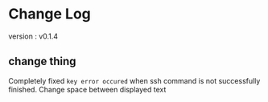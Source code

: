 # Change Log
version : v0.1.4

## change thing
Completely fixed `key error occured` when ssh command is not successfully finished.
Change space between displayed text